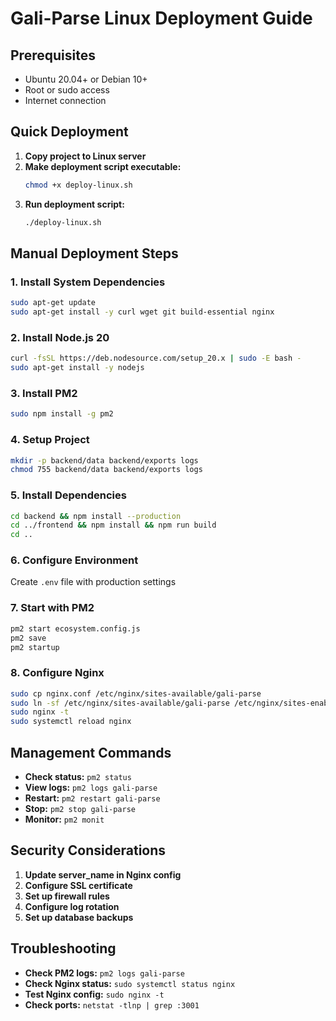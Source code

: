 # Gali-Parse Linux Deployment Guide

## Prerequisites
- Ubuntu 20.04+ or Debian 10+
- Root or sudo access
- Internet connection

## Quick Deployment

1. **Copy project to Linux server**
2. **Make deployment script executable:**
   ```bash
   chmod +x deploy-linux.sh
   ```
3. **Run deployment script:**
   ```bash
   ./deploy-linux.sh
   ```

## Manual Deployment Steps

### 1. Install System Dependencies
```bash
sudo apt-get update
sudo apt-get install -y curl wget git build-essential nginx
```

### 2. Install Node.js 20
```bash
curl -fsSL https://deb.nodesource.com/setup_20.x | sudo -E bash -
sudo apt-get install -y nodejs
```

### 3. Install PM2
```bash
sudo npm install -g pm2
```

### 4. Setup Project
```bash
mkdir -p backend/data backend/exports logs
chmod 755 backend/data backend/exports logs
```

### 5. Install Dependencies
```bash
cd backend && npm install --production
cd ../frontend && npm install && npm run build
cd ..
```

### 6. Configure Environment
Create `.env` file with production settings

### 7. Start with PM2
```bash
pm2 start ecosystem.config.js
pm2 save
pm2 startup
```

### 8. Configure Nginx
```bash
sudo cp nginx.conf /etc/nginx/sites-available/gali-parse
sudo ln -sf /etc/nginx/sites-available/gali-parse /etc/nginx/sites-enabled/
sudo nginx -t
sudo systemctl reload nginx
```

## Management Commands

- **Check status:** `pm2 status`
- **View logs:** `pm2 logs gali-parse`
- **Restart:** `pm2 restart gali-parse`
- **Stop:** `pm2 stop gali-parse`
- **Monitor:** `pm2 monit`

## Security Considerations

1. **Update server_name in Nginx config**
2. **Configure SSL certificate**
3. **Set up firewall rules**
4. **Configure log rotation**
5. **Set up database backups**

## Troubleshooting

- **Check PM2 logs:** `pm2 logs gali-parse`
- **Check Nginx status:** `sudo systemctl status nginx`
- **Test Nginx config:** `sudo nginx -t`
- **Check ports:** `netstat -tlnp | grep :3001`